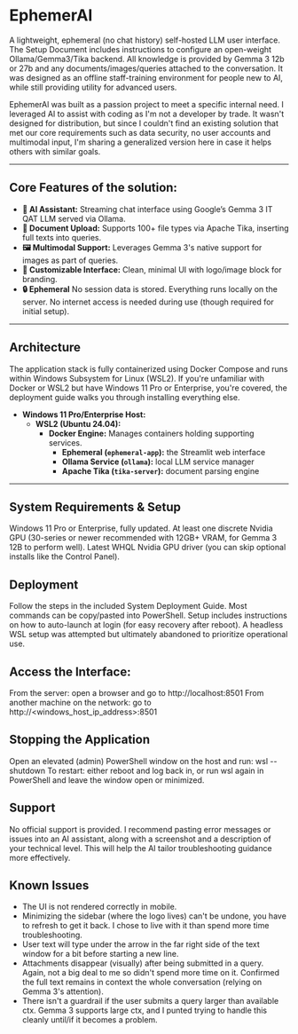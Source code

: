 # EphemerAl

A lightweight, ephemeral (no chat history) self-hosted LLM user interface. The Setup Document includes instructions to configure an open-weight Ollama/Gemma3/Tika backend. All knowledge is provided by Gemma 3 12b or 27b and any documents/images/queries attached to the conversation. It was designed as an offline staff-training environment for people new to AI, while still providing utility for advanced users.

EphemerAl was built as a passion project to meet a specific internal need. I leveraged AI to assist with coding as I'm not a developer by trade. It wasn't designed for distribution, but since I couldn't find an existing solution that met our core requirements such as data security, no user accounts and multimodal input, I'm sharing a generalized version here in case it helps others with similar goals.

---

## Core Features of the solution:

* **🤖 AI Assistant:** Streaming chat interface using Google’s Gemma 3 IT QAT LLM served via Ollama.
* **📄 Document Upload:** Supports 100+ file types via Apache Tika, inserting full texts into queries.
* **🖼️ Multimodal Support:** Leverages Gemma 3's native support for images as part of queries.
* **🎨 Customizable Interface:** Clean, minimal UI with logo/image block for branding.
* **🔒 Ephemeral** No session data is stored. Everything runs locally on the server. No internet access is needed during use (though required for initial setup).

---

## Architecture

The application stack is fully containerized using Docker Compose and runs within Windows Subsystem for Linux (WSL2).
If you're unfamiliar with Docker or WSL2 but have Windows 11 Pro or Enterprise, you're covered, the deployment guide walks you through installing everything else.

* **Windows 11 Pro/Enterprise Host:**
   * **WSL2 (Ubuntu 24.04):**
       * **Docker Engine:** Manages containers holding supporting services.
           * **Ephemeral (`ephemeral-app`):** the Streamlit web interface
           * **Ollama Service (`ollama`):** local LLM service manager
           * **Apache Tika (`tika-server`):** document parsing engine

---

## System Requirements & Setup

Windows 11 Pro or Enterprise, fully updated.
At least one discrete Nvidia GPU (30-series or newer recommended with 12GB+ VRAM, for Gemma 3 12B to perform well).
Latest WHQL Nvidia GPU driver (you can skip optional installs like the Control Panel).

## Deployment

Follow the steps in the included System Deployment Guide. Most commands can be copy/pasted into PowerShell.
Setup includes instructions on how to auto-launch at login (for easy recovery after reboot).
A headless WSL setup was attempted but ultimately abandoned to prioritize operational use.

## Access the Interface:

From the server: open a browser and go to http://localhost:8501
From another machine on the network: go to http://<windows_host_ip_address>:8501

## Stopping the Application

Open an elevated (admin) PowerShell window on the host and run:
wsl --shutdown
To restart: either reboot and log back in, or run wsl again in PowerShell and leave the window open or minimized.

## Support

No official support is provided.
I recommend pasting error messages or issues into an AI assistant, along with a screenshot and a description of your technical level. This will help the AI tailor troubleshooting guidance more effectively.

## Known Issues

* The UI is not rendered correctly in mobile.
* Minimizing the sidebar (where the logo lives) can't be undone, you have to refresh to get it back. I chose to live with it than spend more time troubleshooting.
* User text will type under the arrow in the far right side of the text window for a bit before starting a new line.
* Attachments disappear (visually) after being submitted in a query.  Again, not a big deal to me so didn't spend more time on it.  Confirmed the full text remains in context the whole conversation (relying on Gemma 3's attention).
* There isn't a guardrail if the user submits a query larger than available ctx.  Gemma 3 supports large ctx, and I punted trying to handle this cleanly until/if it becomes a problem.


